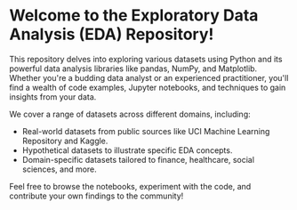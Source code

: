 # Welcome to the Exploratory Data Analysis (EDA) Repository!

This repository delves into exploring various datasets using Python and its powerful data analysis libraries like pandas, NumPy, and Matplotlib. Whether you're a budding data analyst or an experienced practitioner, you'll find a wealth of code examples, Jupyter notebooks, and techniques to gain insights from your data.

We cover a range of datasets across different domains, including:
- Real-world datasets from public sources like UCI Machine Learning Repository and Kaggle.
- Hypothetical datasets to illustrate specific EDA concepts.
- Domain-specific datasets tailored to finance, healthcare, social sciences, and more.

Feel free to browse the notebooks, experiment with the code, and contribute your own findings to the community!
